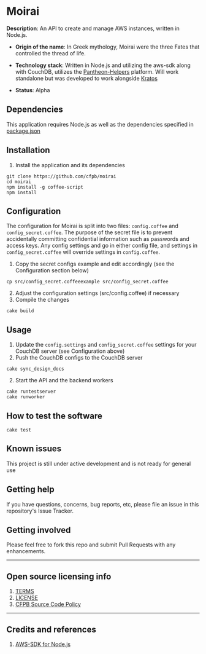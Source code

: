 # Moirai

**Description**:  An API to create and manage AWS instances, written in Node.js.

  - **Origin of the name**: In Greek mythology, Moirai were the three Fates that controlled the thread of life.

  - **Technology stack**: Written in Node.js and utilizing the aws-sdk along with CouchDB, utilizes the [Pantheon-Helpers](https://github.com/cfpb/pantheon-helpers) platform.  Will work standalone but was developed to work alongside [Kratos](http://github.com/cfpb/kratos)
  - **Status**:  Alpha

## Dependencies

This application requires Node.js as well as the dependencies specified in [package.json](package.json)

## Installation

1. Install the application and its dependencies

```
git clone https://github.com/cfpb/moirai
cd moirai
npm install -g coffee-script
npm install
```

## Configuration

The configuration for Moirai is split into two files: `config.coffee` and `config_secret.coffee`.  The purpose of the secret file is to prevent accidentally committing confidential information such as passwords and access keys.  Any config settings and go in either config file, and settings in `config_secret.coffee` will override settings in `config.coffee`.

1. Copy the secret configs example and edit accordingly (see the Configuration section below)

```
cp src/config_secret.coffeeexample src/config_secret.coffee
```

2. Adjust the configuration settings (src/config.coffee) if necessary
3. Compile the changes

```
cake build
```

## Usage

1. Update the `config.settings` and `config_secret.coffee` settings for your CouchDB server (see Configuration above)
2. Push the CouchDB configs to the CouchDB server

```
cake sync_design_docs
```

2. Start the API and the backend workers

```
cake runtestserver
cake runworker
```

## How to test the software

```
cake test
```

## Known issues

This project is still under active development and is not ready for general use

## Getting help

If you have questions, concerns, bug reports, etc, please file an issue in this repository's Issue Tracker.

## Getting involved

Please feel free to fork this repo and submit Pull Requests with any enhancements.


----

## Open source licensing info
1. [TERMS](TERMS.md)
2. [LICENSE](LICENSE)
3. [CFPB Source Code Policy](https://github.com/cfpb/source-code-policy/)


----

## Credits and references

1. [AWS-SDK for Node.js](http://aws.amazon.com/sdk-for-node-js/)
